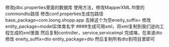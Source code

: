 修改jdbc.properties里面的数据库
使用方法，修改MapperXML.ftl里的commondto路径
修改conf.properties生成包路径base_package=com.loong.shopp.app
去掉这个为空eneity_suffix=
修改entity_package=model实体类名字
####生成可用xml，将xml复制到我们逆向工程生成的xml里面
然后复制controller，service,serviceimpl
完成咯，在来波dto
修改
eneity_suffix=dto
entity_package=dto
然后复制所有dto到项目里即可